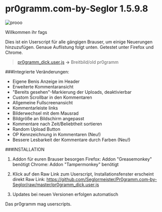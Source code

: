 pr0gramm.com-by-Seglor 1.5.9.8
======================

![prooo](https://cloud.githubusercontent.com/assets/1558446/6137566/4ce717fc-b17a-11e4-8c1e-65a1939e03f6.PNG)

Willkommen ihr fags

Dies ist ein Userscript für alle gängigen Brauser, um einige Neuerungen hinzuzufügen. Genaue Auflistung folgt unten. Getestet unter Firefox und Chrome.


> [pr0gramm_dick.user.js](https://github.com/Seglormeister/Pr0gramm.com-by-Seglor/raw/master/pr0gramm_dick.user.js) **->** Breitbild/old pr0gramm
 



###Integrierte Veränderungen:

- Eigene Benis Anzeige im Header
- Erweiterte Kommentaransicht
- "Bereits gesehen"-Markierung der Uploads, deaktivierbar
- Custom Scrollbar in den Kommentaren
- Allgemeine Fullscreenansicht
- Kommentarleiste links
- Bilderwechsel mit dem Mausrad
- Bildgröße an Bildschirm angepasst
- Kommentare nach Zeit/Beliebtheit sortieren
- Random Upload Button
- OP Kennzeichnung in Kommentaren (Neu!)
- Bessere Lesbarkeit der Kommentare durch Farben (Neu!)





###INSTALLATION

1. Addon für euren Brauser besorgen
Firefox: Addon "Greasemonkey" benötigt
Chrome: Addon "Tampermonkey" benötigt

2. Klick auf den Raw Link zum Userscript, Installationsfenster erscheint direkt
Raw Link: https://github.com/Seglormeister/Pr0gramm.com-by-Seglor/raw/master/pr0gramm_dick.user.js

3. Updates bei neuen Versionen erfolgen automatisch



Das pr0gramm mag userscripts.
    
